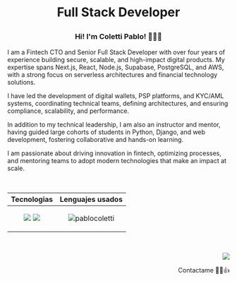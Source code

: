 # <p align="center">Full Stack Developer</p>

### <p align="center">Hi! I'm Coletti Pablo! 👋🧑‍💻</p>

<p>
  I am a Fintech CTO and Senior Full Stack Developer with over four years of experience building secure, scalable, and high-impact digital products. My expertise spans Next.js, React, Node.js, Supabase, PostgreSQL, and AWS, with a strong focus on serverless architectures and financial technology solutions.
</p>

<p>
  I have led the development of digital wallets, PSP platforms, and KYC/AML systems, coordinating technical teams, defining architectures, and ensuring compliance, scalability, and performance.
</p>

<p>
  In addition to my technical leadership, I am also an instructor and mentor, having guided large cohorts of students in Python, Django, and web development, fostering collaborative and hands-on learning.
</p>

<p>
  I am passionate about driving innovation in fintech, optimizing processes, and mentoring teams to adopt modern technologies that make an impact at scale.
</p>

<br>

| Tecnologias                                                 | Lenguajes usados                                           |
|------------------------------------------------------------|-----------------------------------------------------------|
| <p align="center"><a href="https://skillicons.dev"><img src="https://skillicons.dev/icons?i=js,vue,react,next,html,css&theme=dark" /></a> <a href="https://skillicons.dev"><img src="https://skillicons.dev/icons?i=python,django,java,spring,mysql,git,docker&theme=dark" /></a></p> | <p align="center"><img src="https://github-readme-stats.vercel.app/api/top-langs/?username=pablocoletti&layout=compact" alt="pablocoletti" /></p> |
<br>
<p align="end">
  <a href="https://www.linkedin.com/in/pablo-coletti-012179226/" target="_blank">
    <img src="https://skillicons.dev/icons?i=linkedin&theme=dark" />
  </a>
  <p align="end">Contactame 🧑‍💻👍</p>
</p>


